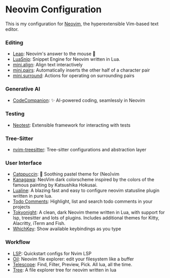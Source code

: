 # Neovim Configuration

This is my configuration for [Neovim](https://neovim.io/), the hyperextensible Vim-based text editor.

<!-- nvim-plugins:start -->

### Editing

- [Leap](https://github.com/ggandor/leap.nvim): Neovim's answer to the mouse 🦘
- [LuaSnip](https://github.com/L3MON4D3/LuaSnip): Snippet Engine for Neovim written in Lua.
- [mini.align](https://github.com/echasnovski/mini.nvim/blob/main/readmes/mini-align.md): Align text interactively
- [mini.pairs](https://github.com/echasnovski/mini.nvim/blob/main/readmes/mini-pairs.md): Automatically inserts the other half of a character pair
- [mini.surround](https://github.com/echasnovski/mini.nvim/blob/main/readmes/mini-surround.md): Actions for operating on surrounding pairs

### Generative AI

- [CodeCompanion](https://github.com/olimorris/codecompanion.nvim): ✨ AI-powered coding, seamlessly in Neovim

### Testing

- [Neotest](https://github.com/nvim-neotest/neotest): Extensible framework for interacting with tests

### Tree-Sitter

- [nvim-treesitter](https://github.com/nvim-treesitter/nvim-treesitter): Tree-sitter configurations and abstraction layer

### User Interface

- [Catppuccin](https://github.com/catppuccin/nvim):  🍨 Soothing pastel theme for (Neo)vim
- [Kanagawa](https://github.com/ggandor/leap.nvim): NeoVim dark colorscheme inspired by the colors of the famous painting by Katsushika Hokusai.
- [Lualine](https://github.com/nvim-lualine/lualine.nvim): A blazing fast and easy to configure neovim statusline plugin written in pure lua.
- [Todo Comments](https://github.com/folke/todo-comments.nvim): Highlight, list and search todo comments in your projects
- [Tokyonight](https://github.com/folke/tokyonight.nvim): A clean, dark Neovim theme written in Lua, with support for lsp, treesitter and lots of plugins. Includes additional themes for Kitty, Alacritty, iTerm and Fish.
- [WhichKey](https://github.com/folke/which-key.nvim): Show available keybindings as you type

### Workflow

- [LSP](https://github.com/neovim/nvim-lspconfig): Quickstart configs for Nvim LSP
- [Oil](https://github.com/stevearc/oil.nvim): Neovim file explorer: edit your filesystem like a buffer
- [Telescope](https://github.com/nvim-telescope/telescope.nvim): Find, Filter, Preview, Pick. All lua, all the time.
- [Tree](https://github.com/nvim-tree/nvim-tree.lua): A file explorer tree for neovim written in lua

<!-- nvim-plugins:end -->
